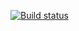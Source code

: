 [![Build status](https://ci.appveyor.com/api/projects/status/oj9l8xic3h015tob/branch/main?svg=true)](https://ci.appveyor.com/project/TriksterTripster/pattern-task2/branch/main)
